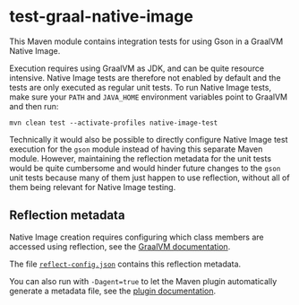 # test-graal-native-image

This Maven module contains integration tests for using Gson in a GraalVM Native Image.

Execution requires using GraalVM as JDK, and can be quite resource intensive. Native Image tests are therefore not enabled by default and the tests are only executed as regular unit tests. To run Native Image tests, make sure your `PATH` and `JAVA_HOME` environment variables point to GraalVM and then run:

```
mvn clean test --activate-profiles native-image-test
```

Technically it would also be possible to directly configure Native Image test execution for the `gson` module instead of having this separate Maven module. However, maintaining the reflection metadata for the unit tests would be quite cumbersome and would hinder future changes to the `gson` unit tests because many of them just happen to use reflection, without all of them being relevant for Native Image testing.

## Reflection metadata

Native Image creation requires configuring which class members are accessed using reflection, see the [GraalVM documentation](https://www.graalvm.org/jdk21/reference-manual/native-image/metadata/#specifying-reflection-metadata-in-json).

The file [`reflect-config.json`](src/test/resources/META-INF/native-image/reflect-config.json) contains this reflection metadata.

You can also run with `-Dagent=true` to let the Maven plugin automatically generate a metadata file, see the [plugin documentation](https://graalvm.github.io/native-build-tools/latest/maven-plugin.html#agent-support-running-tests).
